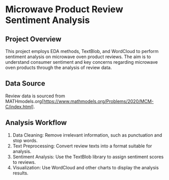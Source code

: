 # Microwave Product Review Sentiment Analysis

## Project Overview
This project employs EDA methods, TextBlob, and WordCloud to perform sentiment analysis on microwave oven product reviews. The aim is to understand consumer sentiment and key concerns regarding microwave oven products through the analysis of review data.

## Data Source
Review data is sourced from MATHmodels.org[https://www.mathmodels.org/Problems/2020/MCM-C/index.html].

## Analysis Workflow
1. Data Cleaning: Remove irrelevant information, such as punctuation and stop words.
2. Text Preprocessing: Convert review texts into a format suitable for analysis.
3. Sentiment Analysis: Use the TextBlob library to assign sentiment scores to reviews.
4. Visualization: Use WordCloud and other charts to display the analysis results.
